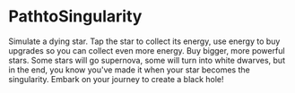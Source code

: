 # PathtoSingularity

Simulate a dying star. Tap the star to collect its energy, use energy to buy upgrades so you can collect even more energy. Buy bigger, more powerful stars. Some stars will go supernova, some will turn into white dwarves, but in the end, you know you've made it when your star becomes the singularity. Embark on your journey to create a black hole!
